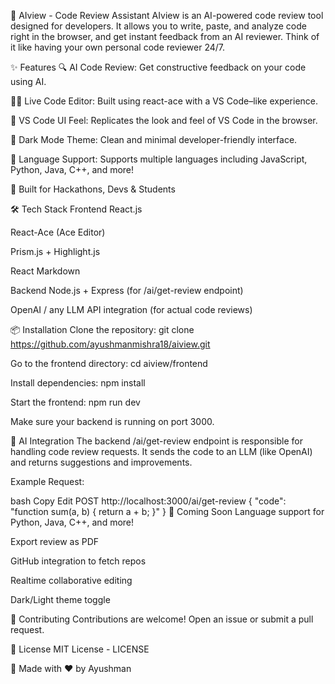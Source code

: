 🧠 AIview - Code Review Assistant
AIview is an AI-powered code review tool designed for developers. It allows you to write, paste, and analyze code right in the browser, and get instant feedback from an AI reviewer. Think of it like having your own personal code reviewer 24/7.

✨ Features
🔍 AI Code Review: Get constructive feedback on your code using AI.

🧑‍💻 Live Code Editor: Built using react-ace with a VS Code–like experience.

🎨 VS Code UI Feel: Replicates the look and feel of VS Code in the browser.

🌈 Dark Mode Theme: Clean and minimal developer-friendly interface.

🔧 Language Support: Supports multiple languages including JavaScript, Python, Java, C++, and more!

🚀 Built for Hackathons, Devs & Students

🛠️ Tech Stack
Frontend
React.js

React-Ace (Ace Editor)

Prism.js + Highlight.js

React Markdown

Backend
Node.js + Express (for /ai/get-review endpoint)

OpenAI / any LLM API integration (for actual code reviews)

📦 Installation
Clone the repository:
git clone https://github.com/ayushmanmishra18/aiview.git

Go to the frontend directory:
cd aiview/frontend

Install dependencies:
npm install

Start the frontend:
npm run dev

Make sure your backend is running on port 3000.

🧠 AI Integration
The backend /ai/get-review endpoint is responsible for handling code review requests. It sends the code to an LLM (like OpenAI) and returns suggestions and improvements.

Example Request:

bash
Copy
Edit
POST http://localhost:3000/ai/get-review
{
  "code": "function sum(a, b) { return a + b; }"
}
🚀 Coming Soon
Language support for Python, Java, C++, and more!

Export review as PDF

GitHub integration to fetch repos

Realtime collaborative editing

Dark/Light theme toggle

🤝 Contributing
Contributions are welcome! Open an issue or submit a pull request.

📄 License
MIT License - LICENSE

🙌 Made with ❤️ by Ayushman
